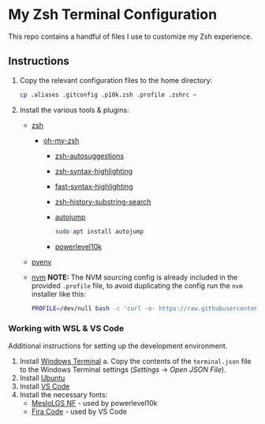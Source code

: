 # My Zsh Terminal Configuration

This repo contains a handful of files I use to customize my Zsh experience.

## Instructions

1. Copy the relevant configuration files to the home directory:

    ```sh
    cp .aliases .gitconfig .p10k.zsh .profile .zshrc ~
    ```

2. Install the various tools & plugins:
    - [zsh](https://github.com/ohmyzsh/ohmyzsh/wiki/Installing-ZSH)
        - [oh-my-zsh](https://ohmyz.sh/#install)
            - [zsh-autosuggestions](https://github.com/zsh-users/zsh-autosuggestions/blob/master/INSTALL.md#oh-my-zsh)
            - [zsh-syntax-highlighting](https://github.com/zsh-users/zsh-syntax-highlighting/blob/master/INSTALL.md#oh-my-zsh)
            - [fast-syntax-highlighting](https://github.com/zdharma-continuum/fast-syntax-highlighting#oh-my-zsh)
            - [zsh-history-substring-search](https://github.com/zsh-users/zsh-history-substring-search#install)
            - [autojump](https://github.com/wting/autojump#automatic)

                ```sh
                sudo apt install autojump
                ```

            - [powerlevel10k](https://github.com/romkatv/powerlevel10k#oh-my-zsh)
    - [pyenv](https://github.com/pyenv/pyenv-installer#install)
    - [nvm](https://github.com/nvm-sh/nvm#install--update-script)
        **NOTE:** The NVM sourcing config is already included in the provided `.profile` file, to avoid duplicating the config run the `nvm` installer like this:

        ```sh
        PROFILE=/dev/null bash -c 'curl -o- https://raw.githubusercontent.com/nvm-sh/nvm/v0.40.1/install.sh | bash'
        ```

### Working with WSL & VS Code

Additional instructions for setting up the development environment.

1. Install [Windows Terminal](https://www.microsoft.com/store/productId/9N0DX20HK701?ocid=pdpshare)
   a. Copy the contents of the `terminal.json` file to the Windows Terminal settings (_Settings_ -> _Open JSON File_).
2. Install [Ubuntu](https://www.microsoft.com/store/productId/9PDXGNCFSCZV?ocid=pdpshare)
3. Install [VS Code](https://apps.microsoft.com/store/detail/XP9KHM4BK9FZ7Q?ocid=pdpshare)
4. Install the necessary fonts:
    - [MesloLGS NF](https://github.com/romkatv/powerlevel10k/blob/master/font.md) - used by powerlevel10k
    - [Fira Code](https://github.com/tonsky/FiraCode/wiki/VS-Code-Instructions) - used by VS Code
